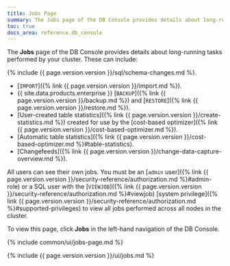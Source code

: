 ```yaml
---
title: Jobs Page
summary: The Jobs page of the DB Console provides details about long-running tasks performed by your cluster.
toc: true
docs_area: reference.db_console
---
```


The **Jobs** page of the DB Console provides details about long-running tasks performed by your cluster. These can include:

{% include {{ page.version.version }}/sql/schema-changes.md %}.
- [`IMPORT`]({% link {{ page.version.version }}/import.md %}).
- {{ site.data.products.enterprise }} [`BACKUP`]({% link {{ page.version.version }}/backup.md %}) and [`RESTORE`]({% link {{ page.version.version }}/restore.md %}).
- [User-created table statistics]({% link {{ page.version.version }}/create-statistics.md %}) created for use by the [cost-based optimizer]({% link {{ page.version.version }}/cost-based-optimizer.md %}).
- [Automatic table statistics]({% link {{ page.version.version }}/cost-based-optimizer.md %}#table-statistics).
- [Changefeeds]({% link {{ page.version.version }}/change-data-capture-overview.md %}).

All users can see their own jobs. You must be an [`admin` user]({% link {{ page.version.version }}/security-reference/authorization.md %}#admin-role) or a SQL user with the [`VIEWJOB`]({% link {{ page.version.version }}/security-reference/authorization.md %}#viewjob) [system privilege]({% link {{ page.version.version }}/security-reference/authorization.md %}#supported-privileges) to view all jobs performed across all nodes in the cluster.

To view this page, click **Jobs** in the left-hand navigation of the DB Console.

{% include common/ui/jobs-page.md %}

{% include {{ page.version.version }}/ui/jobs.md %}
